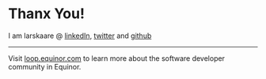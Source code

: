<!-- .slide: data-background-image="./content/images/appsec-icon.svg" data-background-size="7%" data-background-position="right 2% top 2%"-->
<!-- markdownlint-disable MD041 -->

# Thanx You!

I am larskaare @ [linkedIn](https://www.linkedin.com/in/larskaare/), [twitter](https://twitter.com/larskaare) and [github](https://github.com/larskaare/)

<hr>

Visit [loop.equinor.com](https://loop.equinor.com) to learn more about the software developer community in Equinor.
